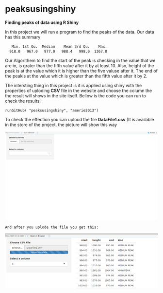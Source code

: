 # peaksusingshiny

**Finding peaks of data using R Shiny**

In this project we will run a program to find the peaks of the data. Our data has this summary
```
   Min. 1st Qu.  Median    Mean 3rd Qu.    Max. 
  918.0   967.0   977.0   988.4   998.0  1367.0
  ```
  Our Algorithem to find the start of the peak is checking in the value that we are in, 
  is grater than the fifth value after it by at least 10. Also, height of the peak is 
  at the value which it is higher than the five valuse after it. The end of the peakis 
  at the value which is greater than the fifth value after it by 2.
  
  The intersting thing in this project is it is applied using shiny with the properties 
  of uploding **CSV** file in the website and choose the column the the result will shows in the site itself.
  Bellow is the code you can run to check the results:
  
  ```
  runGitHub( "peaksusingshiny", "amerie2013")
  ```
  
  To check the effection you can uploud the file **DataFile1.csv** (It is available in the store of the project.
   the picture will show this way
   
 ![](20190401_195800.png?raw=true)
    
    And after you uplode the file you get this:
    
    
 ![](20190401_195801.png?raw=true)
